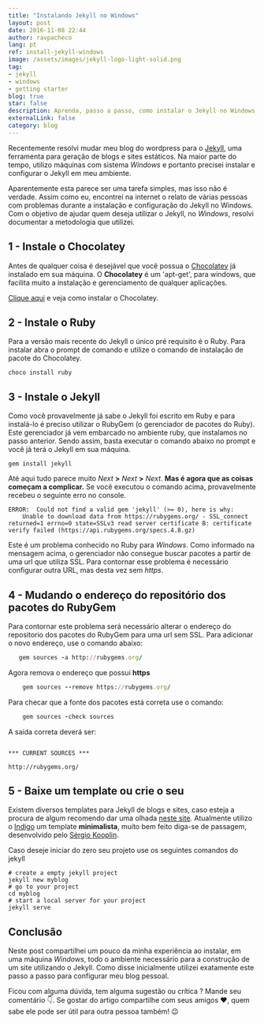 ```yaml
---
title: "Instalando Jekyll no Windows"
layout: post
date: 2016-11-08 22:44
author: ravpacheco
lang: pt
ref: install-jekyll-windows
image: /assets/images/jekyll-logo-light-solid.png
tag:
- jekyll
- windows
- getting starter
blog: true
star: false
description: Aprenda, passo a passo, como instalar o Jekyll no Windows.
externalLink: false
category: blog
---
```


[//]: # (entenda melhor porquê aqui)

Recentemente resolvi mudar meu blog do wordpress para o [Jekyll](https://jekyllrb.com/), uma ferramenta para geração de blogs e sites estáticos. Na maior parte do tempo, utilizo máquinas com sistema *Windows* e portanto precisei instalar e configurar o Jekyll em meu ambiente.

Aparentemente esta parece ser uma tarefa simples, mas isso não é verdade. Assim como eu, encontrei na internet o relato de várias pessoas com problemas durante a instalação e configuração do Jekyll no Windows. Com o objetivo de ajudar quem deseja utilizar o Jekyll, no *Windows*, resolvi documentar a metodologia que utilizei.

## 1 - Instale o Chocolatey

Antes de qualquer coisa é desejável que você possua o [Chocolatey](https://chocolatey.org) já instalado em sua máquina. O **Chocolatey** é um 'apt-get', para windows, que facilita muito a instalação e gerenciamento de qualquer aplicações.

[Clique aqui](https://chocolatey.org/install) e veja como instalar o Chocolatey.

## 2 - Instale o Ruby

Para a versão mais recente do Jekyll o único pré requisito é o Ruby. Para instalar abra o prompt de comando e utilize o comando de instalação de pacote do Chocolatey.

```shell
choco install ruby
```

## 3 - Instale o Jekyll

Como você provavelmente já sabe o Jekyll foi escrito em Ruby e para instalá-lo é preciso utilizar o RubyGem (o gerenciador de pacotes do Ruby). Este gerenciador já vem embarcado no ambiente ruby, que instalamos no passo anterior. Sendo assim, basta executar o comando abaixo no prompt e você já terá o Jekyll em sua máquina. 

```shell
gem install jekyll
```

Até aqui tudo parece muito *Next* **>** *Next* **>** *Next*. **Mas é agora que as coisas começam a complicar.** Se você executou o comando acima, provavelmente recebeu o seguinte erro no console.

```shell
ERROR:  Could not find a valid gem 'jekyll' (>= 0), here is why:
    Unable to download data from https://rubygems.org/ - SSL_connect returned=1 errno=0 state=SSLv3 read server certificate B: certificate verify failed (https://api.rubygems.org/specs.4.8.gz) 
```

Este é um problema conhecido no Ruby para *Windows*. Como informado na mensagem acima, o gerenciador não consegue buscar pacotes a partir de uma url que utiliza SSL. Para contornar esse problema é necessário configurar outra URL, mas desta vez sem *https*.

## 4 - Mudando o endereço do repositório dos pacotes do RubyGem

Para contornar este problema será necessário alterar o endereço do repositorio dos pacotes do RubyGem para uma url sem SSL. Para adicionar o novo endereço, use o comando abaixo:

 ```ruby
    gem sources -a http://rubygems.org/
 ```

Agora remova o endereço que possui **https**

```ruby
    gem sources --remove https://rubygems.org/
```

Para checar que a fonte dos pacotes está correta use o comando:

```ruby
    gem sources -check sources
```

A saída correta deverá ser:

```shell

*** CURRENT SOURCES ***

http://rubygems.org/

```

## 5 - Baixe um template ou crie o seu

Existem diversos templates para Jekyll de blogs e sites, caso esteja a procura de algum recomendo dar uma olhada [neste site](http://jekyllthemes.org/). Atualmente utilizo o [Indigo](https://github.com/sergiokopplin/indigo) um template **minimalista**, muito bem feito diga-se de passagem, desenvolvido pelo [Sérgio Kooplin](http://koppl.in/).

Caso deseje iniciar do zero seu projeto use os seguintes comandos do jekyll

```shell
# create a empty jekyll project
jekyll new myblog
# go to your project
cd myblog
# start a local server for your project
jekyll serve
``` 

## Conclusão

Neste post compartilhei um pouco da minha experiência ao instalar, em uma máquina *Windows*, todo o ambiente necessário para a construção de um site utilizando o Jekyll. Como disse inicialmente utilizei exatamente este passo a passo para configurar meu blog pessoal. 

Ficou com alguma dúvida, tem alguma sugestão ou crítica ? Mande seu comentário 👇. Se gostar do artigo compartilhe com seus amigos ❤️, quem sabe ele pode ser útil para outra pessoa também! 😉

 

